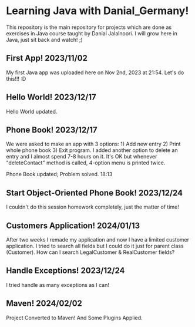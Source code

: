 # Learning Java with Danial_Germany!

This repository is the main repository for projects which are done as exercises in Java course taught by Danial Jalalnoori.
I will grow here in Java, just sit back and watch! ;)

First App! 2023/11/02
---------------------------------
My first Java app was uploaded here on Nov 2nd, 2023 at 21:54. Let's do this!!! :D

Hello World! 2023/12/17
---------------------------------
Hello World updated.

Phone Book! 2023/12/17
---------------------------------
We were asked to make an app with 3 options: 1) Add new entry 2) Print whole phone book 3) Exit program.
I added another option to delete an entry and I almost spend 7-8 hours on it. It's OK but whenever "deleteContact" method is called, 4-option menu is printed twice.

Phone Book updated; Problem solved. 18:13

Start Object-Oriented Phone Book! 2023/12/24
---------------------------------
I couldn't do this session homework completely, just the matter of time!

Customers Application! 2024/01/13
---------------------------------
After two weeks I remade my application and now I have a limited customer application.
I tried to search all fields but I could do it just for parent class (Customer).
How can I search LegalCustomer & RealCustomer fields?

Handle Exceptions! 2023/12/24
---------------------------------
I tried handle as many exceptions as I can!

Maven! 2024/02/02
---------------------------------
Project Converted to Maven! And Some Plugins Applied.